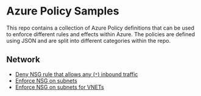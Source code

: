 # Azure Policy Samples

This repo contains a collection of Azure Policy definitions that can be used to enforce different rules and effects within Azure. The policies are defined using JSON and are split into different categories within the repo.

## Network

- [Deny NSG rule that allows any (`*`) inbound traffic](definitions/network/deny-nsg-rule-inbound-allow-all.json)
- [Enforce NSG on subnets](definitions/network/deny-subnet-without-nsg.json)
- [Enforce NSG on subnets for VNETs](definitions/network/deny-vnet-when-subnets-missing-nsg.json)

